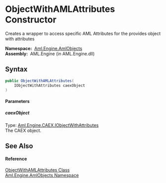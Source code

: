 ObjectWithAMLAttributes Constructor
===================================
Creates a wrapper to access specific AML Attributes for the provides object with attributes

  **Namespace:**  [Aml.Engine.AmlObjects][1]  
  **Assembly:**  AML.Engine (in AML.Engine.dll)

Syntax
------

```csharp
public ObjectWithAMLAttributes(
	IObjectWithAttributes caexObject
)
```

#### Parameters

##### *caexObject*
Type: [Aml.Engine.CAEX.IObjectWithAttributes][2]  
The CAEX object.


See Also
--------

#### Reference
[ObjectWithAMLAttributes Class][3]  
[Aml.Engine.AmlObjects Namespace][1]  

[1]: ../README.md
[2]: ../../Aml.Engine.CAEX/IObjectWithAttributes/README.md
[3]: README.md
[4]: https://www.automationml.org
[5]: ../../icons/logoShade.png